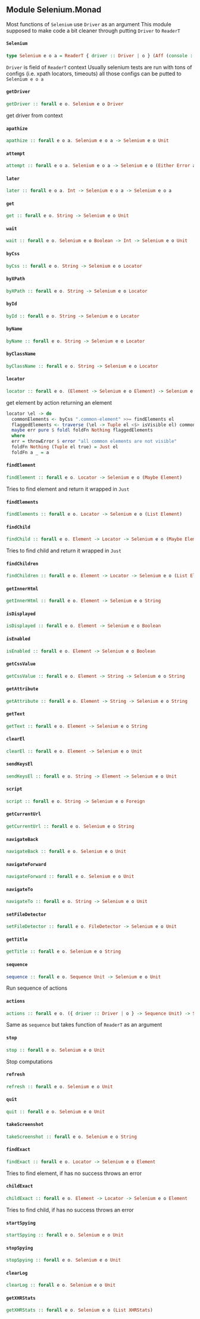 ## Module Selenium.Monad

Most functions of `Selenium` use `Driver` as an argument
This module supposed to make code a bit cleaner through
putting `Driver` to `ReaderT`

#### `Selenium`

``` purescript
type Selenium e o a = ReaderT { driver :: Driver | o } (Aff (console :: CONSOLE, selenium :: SELENIUM, dom :: DOM | e)) a
```

`Driver` is field of `ReaderT` context
Usually selenium tests are run with tons of configs (i.e. xpath locators,
timeouts) all those configs can be putted to `Selenium e o a`

#### `getDriver`

``` purescript
getDriver :: forall e o. Selenium e o Driver
```

get driver from context

#### `apathize`

``` purescript
apathize :: forall e o a. Selenium e o a -> Selenium e o Unit
```

#### `attempt`

``` purescript
attempt :: forall e o a. Selenium e o a -> Selenium e o (Either Error a)
```

#### `later`

``` purescript
later :: forall e o a. Int -> Selenium e o a -> Selenium e o a
```

#### `get`

``` purescript
get :: forall e o. String -> Selenium e o Unit
```

#### `wait`

``` purescript
wait :: forall e o. Selenium e o Boolean -> Int -> Selenium e o Unit
```

#### `byCss`

``` purescript
byCss :: forall e o. String -> Selenium e o Locator
```

#### `byXPath`

``` purescript
byXPath :: forall e o. String -> Selenium e o Locator
```

#### `byId`

``` purescript
byId :: forall e o. String -> Selenium e o Locator
```

#### `byName`

``` purescript
byName :: forall e o. String -> Selenium e o Locator
```

#### `byClassName`

``` purescript
byClassName :: forall e o. String -> Selenium e o Locator
```

#### `locator`

``` purescript
locator :: forall e o. (Element -> Selenium e o Element) -> Selenium e o Locator
```

get element by action returning an element
```purescript
locator \el -> do 
  commonElements <- byCss ".common-element" >>= findElements el 
  flaggedElements <- traverse (\el -> Tuple el <$> isVisible el) commonElements
  maybe err pure $ foldl foldFn Nothing flaggedElements
  where
  err = throwError $ error "all common elements are not visible"
  foldFn Nothing (Tuple el true) = Just el
  foldFn a _ = a 
```

#### `findElement`

``` purescript
findElement :: forall e o. Locator -> Selenium e o (Maybe Element)
```

Tries to find element and return it wrapped in `Just` 

#### `findElements`

``` purescript
findElements :: forall e o. Locator -> Selenium e o (List Element)
```

#### `findChild`

``` purescript
findChild :: forall e o. Element -> Locator -> Selenium e o (Maybe Element)
```

Tries to find child and return it wrapped in `Just`

#### `findChildren`

``` purescript
findChildren :: forall e o. Element -> Locator -> Selenium e o (List Element)
```

#### `getInnerHtml`

``` purescript
getInnerHtml :: forall e o. Element -> Selenium e o String
```

#### `isDisplayed`

``` purescript
isDisplayed :: forall e o. Element -> Selenium e o Boolean
```

#### `isEnabled`

``` purescript
isEnabled :: forall e o. Element -> Selenium e o Boolean
```

#### `getCssValue`

``` purescript
getCssValue :: forall e o. Element -> String -> Selenium e o String
```

#### `getAttribute`

``` purescript
getAttribute :: forall e o. Element -> String -> Selenium e o String
```

#### `getText`

``` purescript
getText :: forall e o. Element -> Selenium e o String
```

#### `clearEl`

``` purescript
clearEl :: forall e o. Element -> Selenium e o Unit
```

#### `sendKeysEl`

``` purescript
sendKeysEl :: forall e o. String -> Element -> Selenium e o Unit
```

#### `script`

``` purescript
script :: forall e o. String -> Selenium e o Foreign
```

#### `getCurrentUrl`

``` purescript
getCurrentUrl :: forall e o. Selenium e o String
```

#### `navigateBack`

``` purescript
navigateBack :: forall e o. Selenium e o Unit
```

#### `navigateForward`

``` purescript
navigateForward :: forall e o. Selenium e o Unit
```

#### `navigateTo`

``` purescript
navigateTo :: forall e o. String -> Selenium e o Unit
```

#### `setFileDetector`

``` purescript
setFileDetector :: forall e o. FileDetector -> Selenium e o Unit
```

#### `getTitle`

``` purescript
getTitle :: forall e o. Selenium e o String
```

#### `sequence`

``` purescript
sequence :: forall e o. Sequence Unit -> Selenium e o Unit
```

Run sequence of actions 

#### `actions`

``` purescript
actions :: forall e o. ({ driver :: Driver | o } -> Sequence Unit) -> Selenium e o Unit
```

Same as `sequence` but takes function of `ReaderT` as an argument

#### `stop`

``` purescript
stop :: forall e o. Selenium e o Unit
```

Stop computations

#### `refresh`

``` purescript
refresh :: forall e o. Selenium e o Unit
```

#### `quit`

``` purescript
quit :: forall e o. Selenium e o Unit
```

#### `takeScreenshot`

``` purescript
takeScreenshot :: forall e o. Selenium e o String
```

#### `findExact`

``` purescript
findExact :: forall e o. Locator -> Selenium e o Element
```

Tries to find element, if has no success throws an error

#### `childExact`

``` purescript
childExact :: forall e o. Element -> Locator -> Selenium e o Element
```

Tries to find child, if has no success throws an error

#### `startSpying`

``` purescript
startSpying :: forall e o. Selenium e o Unit
```

#### `stopSpying`

``` purescript
stopSpying :: forall e o. Selenium e o Unit
```

#### `clearLog`

``` purescript
clearLog :: forall e o. Selenium e o Unit
```

#### `getXHRStats`

``` purescript
getXHRStats :: forall e o. Selenium e o (List XHRStats)
```


